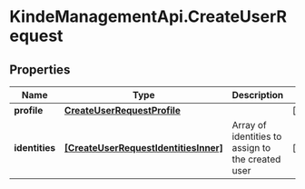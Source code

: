 # KindeManagementApi.CreateUserRequest

## Properties

Name | Type | Description | Notes
------------ | ------------- | ------------- | -------------
**profile** | [**CreateUserRequestProfile**](CreateUserRequestProfile.md) |  | [optional] 
**identities** | [**[CreateUserRequestIdentitiesInner]**](CreateUserRequestIdentitiesInner.md) | Array of identities to assign to the created user | [optional] 


